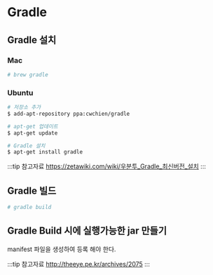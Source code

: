 # Gradle

## Gradle 설치

### Mac

```bash
# brew gradle
```

### Ubuntu

```bash
# 저장소 추가
$ add-apt-repository ppa:cwchien/gradle

# apt-get 업데이트
$ apt-get update

# Gradle 설치
$ apt-get install gradle
```

:::tip 참고자료
<https://zetawiki.com/wiki/우분투_Gradle_최신버전_설치>
:::

## Gradle 빌드

```bash
# gradle build
```

## Gradle Build 시에 실행가능한 jar 만들기

manifest 파일을 생성하여 등록 해야 한다.

:::tip 참고자료
<http://theeye.pe.kr/archives/2075>
:::
